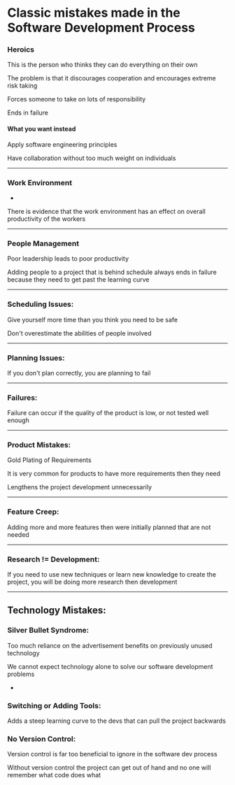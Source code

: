 # Classic mistakes made in the Software Development Process

### Heroics

This is the person who thinks they can do everything on their own

The problem is that it discourages cooperation and encourages extreme risk taking

Forces someone to take on lots of responsibility

Ends in failure

#### What you want instead

Apply software engineering principles

Have collaboration without too much weight on individuals

***

### Work Environment
-

There is evidence that the work environment has an effect on overall productivity of the workers

***

### People Management

Poor leadership leads to poor productivity

Adding people to a project that is behind schedule always ends in failure because they need to get past the learning curve

***

### Scheduling Issues:

Give yourself more time than you think you need to be safe

Don't overestimate the abilities of people involved

***

### Planning Issues:

If you don't plan correctly, you are planning to fail

***

### Failures:

Failure can occur if the quality of the product is low, or not tested well enough

***

### Product Mistakes:

Gold Plating of Requirements

It is very common for products to have more requirements then they need

Lengthens the project development unnecessarily

***

### Feature Creep:


Adding more and more features then were initially planned that are not needed

***

### Research != Development:

If you need to use new techniques or learn new knowledge to create the project, you will be doing more research then development

***

## Technology Mistakes:

### Silver Bullet Syndrome:

Too much reliance on the advertisement benefits on previously unused technology

We cannot expect technology alone to solve our software development problems

-

### Switching or Adding Tools:

Adds a steep learning curve to the devs that can pull the project backwards


### No Version Control:

Version control is far too beneficial to ignore in the software dev process

Without version control the project can get out of hand and no one will remember what code does what

